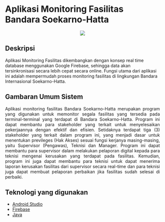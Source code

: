# Aplikasi Monitoring Fasilitas Bandara Soekarno-Hatta

<p align="center">
  <kbd>
<img src="https://lh4.googleusercontent.com/xN8GKGP0G5akvtLuHLsi-R3dqTraC295dX6mhDyXgESXhPJrpopJNfgnaEQIqj6qtymW3i4DwZptPQ=w1920-h902-rw"></img>
  </kbd>
</p>

## Deskripsi
Aplikasi Monitoring Fasilitas dikembangkan dengan konsep real time database menggunakan Google Firebase, sehingga data akan tersinkronisasi secara lebih cepat secara online. Fungsi utama dari aplikasi ini adalah mempermudah proses monitoring fasilitas di lingkungan Bandara Internasional Soekarno-Hatta. 

## Gambaran Umum Sistem
<p style='text-align: justify;'> Aplikasi monitoring fasilitas Bandara Soekarno-Hatta merupakan program yang digunakan untuk memonitor segala fasilitas yang tersedia pada terminal-terminal yang terdapat di Bandara Soekarno-Hatta. Program ini dapat membantu para stakeholder yang terkait untuk menyelesaikan pekerjaannya dengan efektif dan efisien. Setidaknya terdapat tiga (3) stakeholder yang terkait dalam program ini, yang menjadi dasar untuk menentukan previleges (Hak Akses) sesuai fungsi kerjanya masing-masing, yaitu Supervisor (Pengawas), Teknisi dan Manager. Program ini dapat membantu para supervisor dalam melakukan pelaporan digital kepada para teknisi mengenai kerusakan yang terdapat pada fasilitas. Kemudian, program ini juga dapat membantu para teknisi untuk dapat menerima laporan kerusakan fasilitas dari supervisor secara real-time dan para teknisi juga dapat membuat pelaporan perbaikan jika fasilitas sudah selesai di perbaiki.</p>

## Teknologi yang digunakan
- [Android Studio](https://developer.android.com/studio)
- [Firebase](https://firebase.google.com/)
- [Java](https://www.java.com/)

